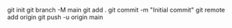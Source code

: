 git init
git branch -M main
git add .
git commit -m "Initial commit"
git remote add origin <repo-url>
git push -u origin main
